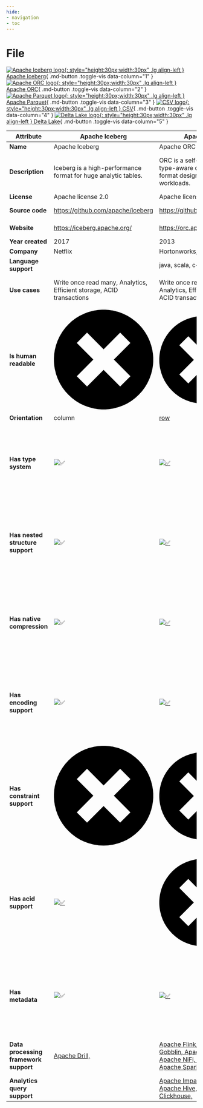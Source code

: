 ```yaml
---
hide:
- navigation
- toc
---
```

# File

[![Apache Iceberg logo](../assets/logo/iceberg.png){: style="height:30px;width:30px" .lg align-left } Apache Iceberg](){ .md-button .toggle-vis data-column="1" }
[![Apache ORC logo](../assets/logo/orc.png){: style="height:30px;width:30px" .lg align-left } Apache ORC](){ .md-button .toggle-vis data-column="2" }
[![Apache Parquet logo](../assets/logo/parquet.svg){: style="height:30px;width:30px" .lg align-left } Apache Parquet](){ .md-button .toggle-vis data-column="3" }
[![CSV logo](../assets/logo/csv.png){: style="height:30px;width:30px" .lg align-left } CSV](){ .md-button .toggle-vis data-column="4" }
[![Delta Lake logo](../assets/logo/delta_lake.png){: style="height:30px;width:30px" .lg align-left } Delta Lake](){ .md-button .toggle-vis data-column="5" }


<table id="example" class="stripe hover row-border compact" style="width:100%">
    <thead>
        <tr>
            <th>Attribute</th>
            <th>Apache Iceberg</th>
            <th>Apache ORC</th>
            <th>Apache Parquet</th>
            <th>CSV</th>
            <th>Delta Lake</th>
        </tr>
    </thead>
    <tbody>
        <tr>
            <td><b>Name</b></td>
            <td>Apache Iceberg</td>
            <td>Apache ORC</td>
            <td>Apache Parquet</td>
            <td>CSV</td>
            <td>Delta Lake</td>
        </tr>
        <tr>
            <td><b>Description</b></td>
            <td>Iceberg is a high-performance format for huge analytic tables.</td>
            <td>ORC is a self-describing type-aware columnar file format designed for Hadoop workloads.</td>
            <td>Apache Parquet is an open source, column-oriented data file format designed for efficient data storage and retrieval.</td>
            <td>Comma-Separated Values (CSV) is a text file format that uses commas to separate values in plain text.</td>
            <td>Delta Lake is an open-source storage framework that enables building a Lakehouse architecture.</td>
        </tr>
        <tr>
            <td><b>License</b></td>
            <td>Apache license 2.0</td>
            <td>Apache license 2.0</td>
            <td>Apache license 2.0</td>
            <td>N/A</td>
            <td>Apache license 2.0</td>
        </tr>
        <tr>
            <td><b>Source code</b></td>
            <td><a href="https://github.com/apache/iceberg">https://github.com/apache/iceberg</a></td>
            <td><a href="https://github.com/apache/orc">https://github.com/apache/orc</a></td>
            <td><a href="https://github.com/apache/parquet-format">https://github.com/apache/parquet-format</a></td>
            <td></td>
            <td><a href="https://github.com/delta-io/delta">https://github.com/delta-io/delta</a></td>
        </tr>
        <tr>
            <td><b>Website</b></td>
            <td><a href="https://iceberg.apache.org/">https://iceberg.apache.org/</a></td>
            <td><a href="https://orc.apache.org/">https://orc.apache.org/</a></td>
            <td><a href="https://parquet.apache.org/">https://parquet.apache.org/</a></td>
            <td><a href="https://www.rfc-editor.org/rfc/rfc4180.html">https://www.rfc-editor.org/rfc/rfc4180.html</a></td>
            <td><a href="https://delta.io/">https://delta.io/</a></td>
        </tr>
        <tr>
            <td><b>Year created</b></td>
            <td>2017</td>
            <td>2013</td>
            <td>2013</td>
            <td>0</td>
            <td>2019</td>
        </tr>
        <tr>
            <td><b>Company</b></td>
            <td>Netflix</td>
            <td>Hortonworks, Facebook</td>
            <td>Twitter, Cloudera</td>
            <td></td>
            <td>Databricks</td>
        </tr>
        <tr>
            <td><b>Language support</b></td>
            <td></td>
            <td>java, scala, c++, python</td>
            <td>java, scala, c++, python, r, php</td>
            <td>java, scala, c++, python, r, php, go</td>
            <td>scala, java, python, rust</td>
        </tr>
        <tr>
            <td><b>Use cases</b></td>
            <td>Write once read many, Analytics, Efficient storage, ACID transactions</td>
            <td>Write once read many, Analytics, Efficient storage, ACID transactions</td>
            <td>Write once read many, Analytics, Efficient storage, Column based queries</td>
            <td></td>
            <td>Write once read many, Analytics, Efficient storage, ACID transactions</td>
        </tr>
        <tr>
            <td><b>Is human readable</b></td>
            <td>    <span class="twemoji red-cross"><svg xmlns="http://www.w3.org/2000/svg" viewBox="0 0 12 12"><path d="M1.757 10.243a6.001 6.001 0 1 1 8.488-8.486 6.001 6.001 0 0 1-8.488 8.486ZM6 4.763l-2-2L2.763 4l2 2-2 2L4 9.237l2-2 2 2L9.237 8l-2-2 2-2L8 2.763Z"></path></svg></span>
</td>
            <td><a href="https://orc.apache.org/specification/ORCv2/#motivation">    <span class="twemoji red-cross"><svg xmlns="http://www.w3.org/2000/svg" viewBox="0 0 12 12"><path d="M1.757 10.243a6.001 6.001 0 1 1 8.488-8.486 6.001 6.001 0 0 1-8.488 8.486ZM6 4.763l-2-2L2.763 4l2 2-2 2L4 9.237l2-2 2 2L9.237 8l-2-2 2-2L8 2.763Z"></path></svg></span>
</a></td>
            <td><a href="https://parquet.apache.org/docs/file-format/">    <span class="twemoji red-cross"><svg xmlns="http://www.w3.org/2000/svg" viewBox="0 0 12 12"><path d="M1.757 10.243a6.001 6.001 0 1 1 8.488-8.486 6.001 6.001 0 0 1-8.488 8.486ZM6 4.763l-2-2L2.763 4l2 2-2 2L4 9.237l2-2 2 2L9.237 8l-2-2 2-2L8 2.763Z"></path></svg></span>
</a></td>
            <td><a href="https://www.rfc-editor.org/rfc/rfc4180.html">    <img alt="✅" class="twemoji" src="https://cdn.jsdelivr.net/gh/jdecked/twemoji@14.1.2/assets/svg/2705.svg" title=":white_check_mark:">
</a></td>
            <td>    <span class="twemoji red-cross"><svg xmlns="http://www.w3.org/2000/svg" viewBox="0 0 12 12"><path d="M1.757 10.243a6.001 6.001 0 1 1 8.488-8.486 6.001 6.001 0 0 1-8.488 8.486ZM6 4.763l-2-2L2.763 4l2 2-2 2L4 9.237l2-2 2 2L9.237 8l-2-2 2-2L8 2.763Z"></path></svg></span>
</td>
        </tr>
        <tr>
            <td><b>Orientation</b></td>
            <td>column</td>
            <td><a href="https://orc.apache.org/specification/ORCv2/#motivation">row</a></td>
            <td><a href="https://github.com/apache/parquet-format/blob/master/README.md">column</a></td>
            <td><a href="https://www.rfc-editor.org/rfc/rfc4180.html">row</a></td>
            <td>column</td>
        </tr>
        <tr>
            <td><b>Has type system</b></td>
            <td>    <img alt="✅" class="twemoji" src="https://cdn.jsdelivr.net/gh/jdecked/twemoji@14.1.2/assets/svg/2705.svg" title=":white_check_mark:">
</td>
            <td><a href="https://orc.apache.org/docs/types.html">    <img alt="✅" class="twemoji" src="https://cdn.jsdelivr.net/gh/jdecked/twemoji@14.1.2/assets/svg/2705.svg" title=":white_check_mark:">
</a></td>
            <td><a href="https://github.com/apache/parquet-format/blob/master/LogicalTypes.md">    <img alt="✅" class="twemoji" src="https://cdn.jsdelivr.net/gh/jdecked/twemoji@14.1.2/assets/svg/2705.svg" title=":white_check_mark:">
</a></td>
            <td>    <span class="twemoji red-cross"><svg xmlns="http://www.w3.org/2000/svg" viewBox="0 0 12 12"><path d="M1.757 10.243a6.001 6.001 0 1 1 8.488-8.486 6.001 6.001 0 0 1-8.488 8.486ZM6 4.763l-2-2L2.763 4l2 2-2 2L4 9.237l2-2 2 2L9.237 8l-2-2 2-2L8 2.763Z"></path></svg></span>
</td>
            <td>    <img alt="✅" class="twemoji" src="https://cdn.jsdelivr.net/gh/jdecked/twemoji@14.1.2/assets/svg/2705.svg" title=":white_check_mark:">
</td>
        </tr>
        <tr>
            <td><b>Has nested structure support</b></td>
            <td>    <img alt="✅" class="twemoji" src="https://cdn.jsdelivr.net/gh/jdecked/twemoji@14.1.2/assets/svg/2705.svg" title=":white_check_mark:">
</td>
            <td><a href="https://orc.apache.org/docs/types.html">    <img alt="✅" class="twemoji" src="https://cdn.jsdelivr.net/gh/jdecked/twemoji@14.1.2/assets/svg/2705.svg" title=":white_check_mark:">
</a></td>
            <td><a href="https://github.com/apache/parquet-format/blob/master/LogicalTypes.md">    <img alt="✅" class="twemoji" src="https://cdn.jsdelivr.net/gh/jdecked/twemoji@14.1.2/assets/svg/2705.svg" title=":white_check_mark:">
</a></td>
            <td>    <span class="twemoji red-cross"><svg xmlns="http://www.w3.org/2000/svg" viewBox="0 0 12 12"><path d="M1.757 10.243a6.001 6.001 0 1 1 8.488-8.486 6.001 6.001 0 0 1-8.488 8.486ZM6 4.763l-2-2L2.763 4l2 2-2 2L4 9.237l2-2 2 2L9.237 8l-2-2 2-2L8 2.763Z"></path></svg></span>
</td>
            <td>    <img alt="✅" class="twemoji" src="https://cdn.jsdelivr.net/gh/jdecked/twemoji@14.1.2/assets/svg/2705.svg" title=":white_check_mark:">
</td>
        </tr>
        <tr>
            <td><b>Has native compression</b></td>
            <td>    <img alt="✅" class="twemoji" src="https://cdn.jsdelivr.net/gh/jdecked/twemoji@14.1.2/assets/svg/2705.svg" title=":white_check_mark:">
</td>
            <td><a href="https://orc.apache.org/specification/ORCv2/#compression">    <img alt="✅" class="twemoji" src="https://cdn.jsdelivr.net/gh/jdecked/twemoji@14.1.2/assets/svg/2705.svg" title=":white_check_mark:">
</a></td>
            <td><a href="https://github.com/apache/parquet-format/blob/master/Compression.md">    <img alt="✅" class="twemoji" src="https://cdn.jsdelivr.net/gh/jdecked/twemoji@14.1.2/assets/svg/2705.svg" title=":white_check_mark:">
</a></td>
            <td>    <span class="twemoji red-cross"><svg xmlns="http://www.w3.org/2000/svg" viewBox="0 0 12 12"><path d="M1.757 10.243a6.001 6.001 0 1 1 8.488-8.486 6.001 6.001 0 0 1-8.488 8.486ZM6 4.763l-2-2L2.763 4l2 2-2 2L4 9.237l2-2 2 2L9.237 8l-2-2 2-2L8 2.763Z"></path></svg></span>
</td>
            <td>    <img alt="✅" class="twemoji" src="https://cdn.jsdelivr.net/gh/jdecked/twemoji@14.1.2/assets/svg/2705.svg" title=":white_check_mark:">
</td>
        </tr>
        <tr>
            <td><b>Has encoding support</b></td>
            <td>    <img alt="✅" class="twemoji" src="https://cdn.jsdelivr.net/gh/jdecked/twemoji@14.1.2/assets/svg/2705.svg" title=":white_check_mark:">
</td>
            <td><a href="https://orc.apache.org/specification/ORCv2/#run-length-encoding">    <img alt="✅" class="twemoji" src="https://cdn.jsdelivr.net/gh/jdecked/twemoji@14.1.2/assets/svg/2705.svg" title=":white_check_mark:">
</a></td>
            <td><a href="https://github.com/apache/parquet-format/blob/master/Encodings.md">    <img alt="✅" class="twemoji" src="https://cdn.jsdelivr.net/gh/jdecked/twemoji@14.1.2/assets/svg/2705.svg" title=":white_check_mark:">
</a></td>
            <td>    <span class="twemoji red-cross"><svg xmlns="http://www.w3.org/2000/svg" viewBox="0 0 12 12"><path d="M1.757 10.243a6.001 6.001 0 1 1 8.488-8.486 6.001 6.001 0 0 1-8.488 8.486ZM6 4.763l-2-2L2.763 4l2 2-2 2L4 9.237l2-2 2 2L9.237 8l-2-2 2-2L8 2.763Z"></path></svg></span>
</td>
            <td>    <img alt="✅" class="twemoji" src="https://cdn.jsdelivr.net/gh/jdecked/twemoji@14.1.2/assets/svg/2705.svg" title=":white_check_mark:">
</td>
        </tr>
        <tr>
            <td><b>Has constraint support</b></td>
            <td>    <span class="twemoji red-cross"><svg xmlns="http://www.w3.org/2000/svg" viewBox="0 0 12 12"><path d="M1.757 10.243a6.001 6.001 0 1 1 8.488-8.486 6.001 6.001 0 0 1-8.488 8.486ZM6 4.763l-2-2L2.763 4l2 2-2 2L4 9.237l2-2 2 2L9.237 8l-2-2 2-2L8 2.763Z"></path></svg></span>
</td>
            <td>    <span class="twemoji red-cross"><svg xmlns="http://www.w3.org/2000/svg" viewBox="0 0 12 12"><path d="M1.757 10.243a6.001 6.001 0 1 1 8.488-8.486 6.001 6.001 0 0 1-8.488 8.486ZM6 4.763l-2-2L2.763 4l2 2-2 2L4 9.237l2-2 2 2L9.237 8l-2-2 2-2L8 2.763Z"></path></svg></span>
</td>
            <td>    <span class="twemoji red-cross"><svg xmlns="http://www.w3.org/2000/svg" viewBox="0 0 12 12"><path d="M1.757 10.243a6.001 6.001 0 1 1 8.488-8.486 6.001 6.001 0 0 1-8.488 8.486ZM6 4.763l-2-2L2.763 4l2 2-2 2L4 9.237l2-2 2 2L9.237 8l-2-2 2-2L8 2.763Z"></path></svg></span>
</td>
            <td>    <span class="twemoji red-cross"><svg xmlns="http://www.w3.org/2000/svg" viewBox="0 0 12 12"><path d="M1.757 10.243a6.001 6.001 0 1 1 8.488-8.486 6.001 6.001 0 0 1-8.488 8.486ZM6 4.763l-2-2L2.763 4l2 2-2 2L4 9.237l2-2 2 2L9.237 8l-2-2 2-2L8 2.763Z"></path></svg></span>
</td>
            <td><a href="https://docs.delta.io/latest/delta-constraints.html">    <img alt="✅" class="twemoji" src="https://cdn.jsdelivr.net/gh/jdecked/twemoji@14.1.2/assets/svg/2705.svg" title=":white_check_mark:">
</a></td>
        </tr>
        <tr>
            <td><b>Has acid support</b></td>
            <td><a href="https://iceberg.apache.org/docs/latest/reliability/">    <img alt="✅" class="twemoji" src="https://cdn.jsdelivr.net/gh/jdecked/twemoji@14.1.2/assets/svg/2705.svg" title=":white_check_mark:">
</a></td>
            <td>    <span class="twemoji red-cross"><svg xmlns="http://www.w3.org/2000/svg" viewBox="0 0 12 12"><path d="M1.757 10.243a6.001 6.001 0 1 1 8.488-8.486 6.001 6.001 0 0 1-8.488 8.486ZM6 4.763l-2-2L2.763 4l2 2-2 2L4 9.237l2-2 2 2L9.237 8l-2-2 2-2L8 2.763Z"></path></svg></span>
</td>
            <td>    <span class="twemoji red-cross"><svg xmlns="http://www.w3.org/2000/svg" viewBox="0 0 12 12"><path d="M1.757 10.243a6.001 6.001 0 1 1 8.488-8.486 6.001 6.001 0 0 1-8.488 8.486ZM6 4.763l-2-2L2.763 4l2 2-2 2L4 9.237l2-2 2 2L9.237 8l-2-2 2-2L8 2.763Z"></path></svg></span>
</td>
            <td>    <span class="twemoji red-cross"><svg xmlns="http://www.w3.org/2000/svg" viewBox="0 0 12 12"><path d="M1.757 10.243a6.001 6.001 0 1 1 8.488-8.486 6.001 6.001 0 0 1-8.488 8.486ZM6 4.763l-2-2L2.763 4l2 2-2 2L4 9.237l2-2 2 2L9.237 8l-2-2 2-2L8 2.763Z"></path></svg></span>
</td>
            <td><a href="https://docs.delta.io/latest/concurrency-control.html">    <img alt="✅" class="twemoji" src="https://cdn.jsdelivr.net/gh/jdecked/twemoji@14.1.2/assets/svg/2705.svg" title=":white_check_mark:">
</a></td>
        </tr>
        <tr>
            <td><b>Has metadata</b></td>
            <td>    <img alt="✅" class="twemoji" src="https://cdn.jsdelivr.net/gh/jdecked/twemoji@14.1.2/assets/svg/2705.svg" title=":white_check_mark:">
</td>
            <td><a href="https://orc.apache.org/specification/ORCv2/#postscript">    <img alt="✅" class="twemoji" src="https://cdn.jsdelivr.net/gh/jdecked/twemoji@14.1.2/assets/svg/2705.svg" title=":white_check_mark:">
</a></td>
            <td><a href="https://github.com/apache/parquet-format/blob/master/Encodings.md">    <img alt="✅" class="twemoji" src="https://cdn.jsdelivr.net/gh/jdecked/twemoji@14.1.2/assets/svg/2705.svg" title=":white_check_mark:">
</a></td>
            <td>    <span class="twemoji red-cross"><svg xmlns="http://www.w3.org/2000/svg" viewBox="0 0 12 12"><path d="M1.757 10.243a6.001 6.001 0 1 1 8.488-8.486 6.001 6.001 0 0 1-8.488 8.486ZM6 4.763l-2-2L2.763 4l2 2-2 2L4 9.237l2-2 2 2L9.237 8l-2-2 2-2L8 2.763Z"></path></svg></span>
</td>
            <td>    <img alt="✅" class="twemoji" src="https://cdn.jsdelivr.net/gh/jdecked/twemoji@14.1.2/assets/svg/2705.svg" title=":white_check_mark:">
</td>
        </tr>
        <tr>
            <td><b>Data processing framework support</b></td>
            <td>
                <a href="https://drill.apache.org/docs/iceberg-format-plugin/">Apache Drill, </a>
            </td>
            <td>
                <a href="https://orc.apache.org/docs/adopters.html">Apache Flink, </a>
                <a href="https://orc.apache.org/docs/adopters.html">Apache Gobblin, </a>
                <a href="https://orc.apache.org/docs/adopters.html">Apache Hadoop, </a>
                <a href="https://orc.apache.org/docs/adopters.html">Apache NiFi, </a>
                <a href="https://orc.apache.org/docs/adopters.html">Apache Pig, </a>
                <a href="https://orc.apache.org/docs/adopters.html">Apache Spark, </a>
            </td>
            <td>
                <a href="https://beam.apache.org/documentation/io/built-in/parquet/">Apache Beam, </a>
                <a href="https://drill.apache.org/docs/parquet-format/">Apache Drill, </a>
                <a href="https://cwiki.apache.org/confluence/display/Hive/Parquet">Apache Hive, </a>
                <a href="https://nightlies.apache.org/flink/flink-docs-master/docs/connectors/table/formats/parquet/">Apache Flink, </a>
                <a href="https://spark.apache.org/docs/latest/sql-data-sources-parquet.html">Apache Spark, </a>
            </td>
            <td>
                <a href="https://beam.apache.org/releases/javadoc/current/org/apache/beam/sdk/io/csv/CsvIO.html">Apache Beam, </a>
                <a href="https://drill.apache.org/docs/text-files-csv-tsv-psv/">Apache Drill, </a>
                <a href="https://nightlies.apache.org/flink/flink-docs-master/docs/connectors/datastream/formats/csv/">Apache Flink, </a>
                <a href="https://github.com/apache/gobblin/blob/9e30c6c3bca857942fba5d10345b1be14adc1942/gobblin-core/src/main/java/org/apache/gobblin/source/extractor/filebased/CsvFileDownloader.java#L39">Apache Gobblin, </a>
                <a href="https://cwiki.apache.org/confluence/display/hive/csv+serde">Apache Hive, </a>
                <a href="https://nifi.apache.org/docs/nifi-docs/components/org.apache.nifi/nifi-record-serialization-services-nar/1.23.2/org.apache.nifi.csv.CSVReader/index.html">Apache NiFi, </a>
                <a href="https://pig.apache.org/docs/latest/api/org/apache/pig/piggybank/storage/CSVLoader.html">Apache Pig, </a>
                <a href="https://spark.apache.org/docs/latest/sql-data-sources-csv.html">Apache Spark, </a>
            </td>
            <td>
                <a href="https://drill.apache.org/docs/delta-lake-format-plugin/">Apache Drill, </a>
            </td>
        </tr>
        <tr>
            <td><b>Analytics query support</b></td>
            <td>
            </td>
            <td>
                <a href="https://orc.apache.org/docs/adopters.html">Apache Impala, </a>
                <a href="https://orc.apache.org/docs/adopters.html">Apache Druid, </a>
                <a href="https://orc.apache.org/docs/adopters.html">Apache Hive, </a>
                <a href="https://orc.apache.org/docs/adopters.html">Trino, </a>
                <a href="https://orc.apache.org/docs/adopters.html">Presto, </a>
                <a href="https://github.com/ClickHouse/clickhouse-docs/blob/main/docs/en/integrations/data-ingestion/data-formats/arrow-avro-orc.md">Clickhouse, </a>
            </td>
            <td>
                <a href="https://github.com/ClickHouse/clickhouse-docs/blob/main/docs/en/integrations/data-ingestion/data-formats/parquet.md">Clickhouse, </a>
            </td>
            <td>
                <a href="https://github.com/ClickHouse/clickhouse-docs/blob/main/docs/en/integrations/data-ingestion/data-formats/csv-tsv.md">Clickhouse, </a>
            </td>
            <td>
            </td>
        </tr>
    </tbody>
</table>
